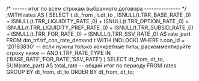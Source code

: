/* ------ итог по всем строкам выбранного договора --------------- */
;WITH rates AS (
    SELECT
          t.dt_from
        , t.dt_to
        , ISNULL(t.TRR_BASE_RATE           ,0) +
          ISNULL(t.TRR_LIQUIDITY_RATE      ,0) +
          ISNULL(t.TRR_OPTION_RATE         ,0) +
          ISNULL(t.TRR_LIQUIDITY_PREF_RATE ,0) +
          ISNULL(t.TRR_SUBSID_RATE         ,0) +
          ISNULL(t.TRR_FOR_RATE            ,0) +
          ISNULL(t.TRR_SSV_RATE            ,0)       AS rate_part
    FROM   dm_trf.trf_con_rate_demand  t  WITH (NOLOCK)
    WHERE  t.con_id = '20183830'
       -- если нужны только конкретные типы, раскомментируйте строку ниже
       -- AND  t.TRF_RATE_TYPE IN ('BASE_RATE','FOR_RATE','SSV_RATE')
)
SELECT
       dt_from,
       dt_to,
       SUM(rate_part) AS total_rate        -- общий итог по периоду
FROM   rates
GROUP BY dt_from, dt_to
ORDER BY dt_from, dt_to;
